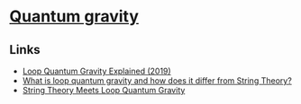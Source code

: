 # [Quantum gravity](https://en.wikipedia.org/wiki/Quantum_gravity)

## Links

- [Loop Quantum Gravity Explained (2019)](https://www.youtube.com/watch?v=L2suMPiuog4)
- [What is loop quantum gravity and how does it differ from String Theory?](https://www.reddit.com/r/askscience/comments/53ga4v/what_is_loop_quantum_gravity_and_how_does_it/)
- [String Theory Meets Loop Quantum Gravity](https://www.quantamagazine.org/string-theory-meets-loop-quantum-gravity-20160112)
